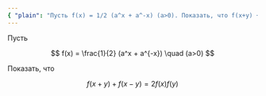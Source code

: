 ```yaml
---
{ "plain": "Пусть f(x) = 1/2 (a^x + a^-x) (a>0). Показать, что f(x+y) + f(x-y) = 2f(x)f(y)." }
---
```


Пусть

$$ f(x) = \frac{1}{2} (a^x + a^{-x}) \quad (a>0) $$

Показать, что

$$ f(x+y) + f(x-y) = 2f(x)f(y) $$